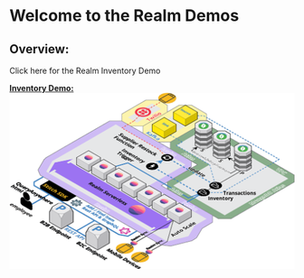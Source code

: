 # Welcome to the Realm Demos   

## Overview:
Click here for the Realm Inventory Demo

<a href="./inventory">__Inventory Demo:__</a>
<a href="./inventory"><img src="./inventory/img/RealmInventoryDemo4.png"></a>

 
